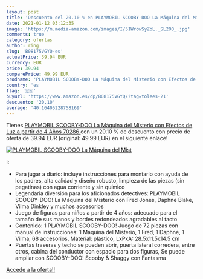 ```yaml
---
layout: post
title: 'Descuento del 20.10 % en PLAYMOBIL SCOOBY-DOO La Máquina del Mist'
date: 2021-01-12 03:12:35
image: 'https://m.media-amazon.com/images/I/51WrowSyZoL._SL200_.jpg'
comments: true
category: ofertas
author: ring
slug: 'B08175VGYQ-es'
actualPrice: 39.94 EUR
currency: EUR
price: 39.94
comparePrice: 49.99 EUR
prodname: 'PLAYMOBIL SCOOBY-DOO La Máquina del Misterio con Efectos de Luz  a partir de 4 Años  70286 '
country: 'es'
flag: '🇪🇸'
buyurl: 'https://www.amazon.es/dp/B08175VGYQ/?tag=tolees-21'
descuento: '20.10'
average: '40.16405228758169'
---
```


Tienes [PLAYMOBIL SCOOBY-DOO La Máquina del Misterio con Efectos de Luz  a partir de 4 Años  70286 ](https://www.amazon.es/dp/B08175VGYQ/?tag=tolees-21) con un 20.10 % de descuento con precio de oferta de 39.94 EUR (original: 49.99 EUR) en el siguiente enlace!

[![PLAYMOBIL SCOOBY-DOO La Máquina del Mist](https://m.media-amazon.com/images/I/51WrowSyZoL._SL200_.jpg)](https://www.amazon.es/dp/B08175VGYQ/?tag=tolees-21)

ℹ️:

- Para jugar a diario: incluye instrucciones para montarlo con ayuda de los padres, alta calidad y diseño robusto, limpieza de las piezas (sin pegatinas) con agua corriente y sin químico
- Legendaria diversión para los aficionados detectives: PLAYMOBIL SCOOBY-DOO! La Máquina del Misterio con Fred Jones, Daphne Blake, Vilma Dinkley y muchos accesorios
- Juego de figuras para niños a partir de 4 años: adecuado para el tamaño de sus manos y bordes redondeados agradables al tacto
- Contenido: 1 PLAYMOBIL SCOOBY-DOO! Juego de 72 piezas con manual de instrucciones: 1 Máquina del Misterio, 1 Fred, 1 Daphne, 1 Vilma, 68 accesorios, Material: plástico, LxPxA: 28.5x11.5x14.5 cm
- Puertas traseras y techo se pueden abrir, puerta lateral corredera, entre otros, cabina del conductor con espacio para dos figuras, Se puede ampliar con SCOOBY-DOO! Scooby & Shaggy con Fantasma

[Accede a la oferta!!](https://www.amazon.es/dp/B08175VGYQ/?tag=tolees-21)
